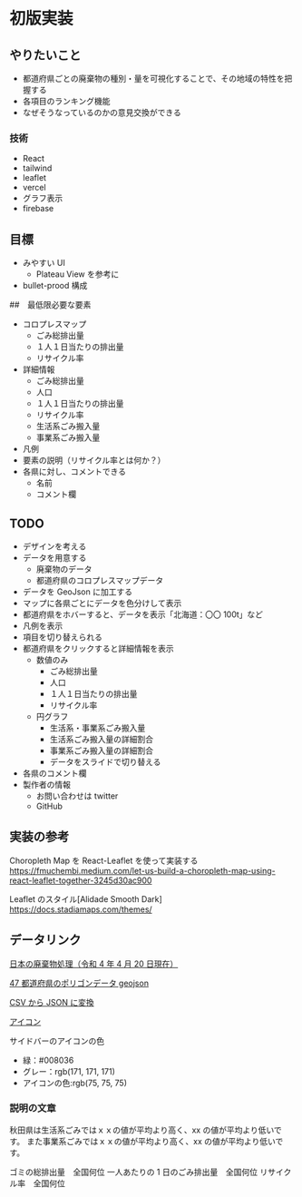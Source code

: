# 初版実装

## やりたいこと

- 都道府県ごとの廃棄物の種別・量を可視化することで、その地域の特性を把握する
- 各項目のランキング機能
- なぜそうなっているのかの意見交換ができる

### 技術

- React
- tailwind
- leaflet
- vercel
- グラフ表示
- firebase

## 目標

- みやすい UI
  - Plateau View を参考に
- bullet-prood 構成

##　最低限必要な要素

- コロプレスマップ
  - ごみ総排出量
  - １人１日当たりの排出量
  - リサイクル率
- 詳細情報
  - ごみ総排出量
  - 人口
  - １人１日当たりの排出量
  - リサイクル率
  - 生活系ごみ搬入量
  - 事業系ごみ搬入量
- 凡例
- 要素の説明（リサイクル率とは何か？）
- 各県に対し、コメントできる
  - 名前
  - コメント欄

## TODO

- デザインを考える
- データを用意する
  - 廃棄物のデータ
  - 都道府県のコロプレスマップデータ
- データを GeoJson に加工する
- マップに各県ごとにデータを色分けして表示
- 都道府県をホバーすると、データを表示「北海道：〇〇 100t」など
- 凡例を表示
- 項目を切り替えられる
- 都道府県をクリックすると詳細情報を表示
  - 数値のみ
    - ごみ総排出量
    - 人口
    - １人１日当たりの排出量
    - リサイクル率
  - 円グラフ
    - 生活系・事業系ごみ搬入量
    - 生活系ごみ搬入量の詳細割合
    - 事業系ごみ搬入量の詳細割合
    - データをスライドで切り替える
- 各県のコメント欄
- 製作者の情報
  - お問い合わせは twitter
  - GitHub

## 実装の参考

Choropleth Map を React-Leaflet を使って実装する
https://fmuchembi.medium.com/let-us-build-a-choropleth-map-using-react-leaflet-together-3245d30ac900

Leaflet のスタイル[Alidade Smooth Dark]
https://docs.stadiamaps.com/themes/

## データリンク

[日本の廃棄物処理（令和 4 年 4 月 20 日現在）](https://www.env.go.jp/recycle/waste_tech/ippan/r2/index.html)

[47 都道府県のポリゴンデータ geojson](https://japonyol.net/editor/article/47-prefectures-geojson.html)

[CSV から JSON に変換](https://products.aspose.app/cells/ja/conversion/csv-to-json)

[アイコン](https://icooon-mono.com/)

サイドバーのアイコンの色

- 緑：#008036
- グレー：rgb(171, 171, 171)
- アイコンの色:rgb(75, 75, 75)

### 説明の文章

秋田県は生活系ごみではｘｘの値が平均より高く、xx の値が平均より低いです。
また事業系ごみではｘｘの値が平均より高く、xx の値が平均より低いです。

ゴミの総排出量　全国何位
一人あたりの 1 日のごみ排出量　全国何位
リサイクル率　全国何位
